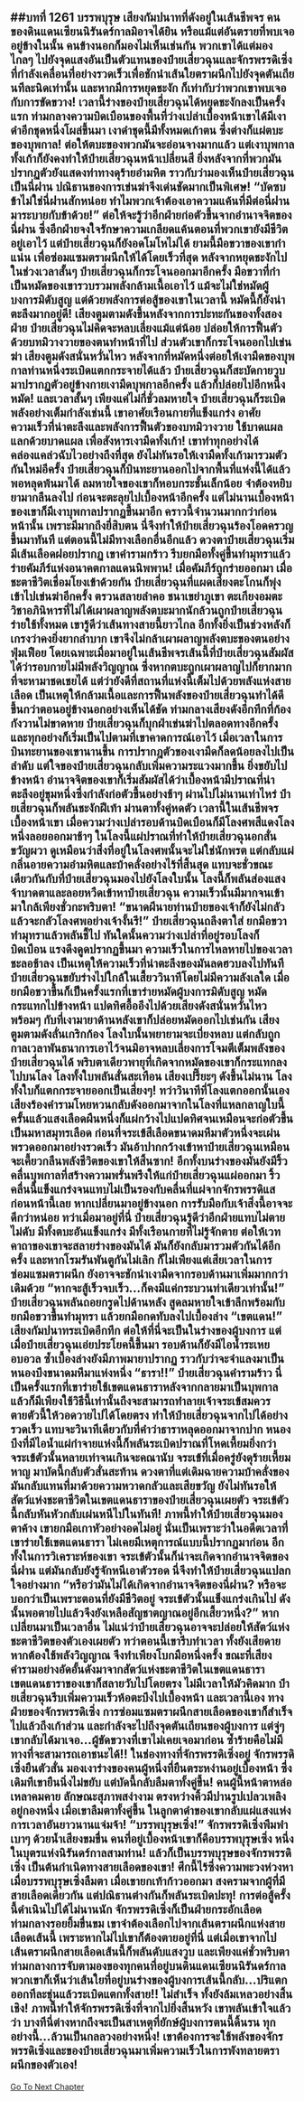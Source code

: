 ##บทที่ 1261 บรรพบุรุษ
เสียงกัมปนาทที่ดังอยู่ในเส้นชีพจร คนของดินแดนเซียนนิรันดร์กาลมิอาจได้ยิน หรือแม้แต่อันตรายที่พบเจออยู่ข้างในนั้น คนข้างนอกก็มองไม่เห็นเช่นกัน พวกเขาได้แต่มองไกลๆ ไปยังจุดแสงอันเป็นตัวแทนของป๋ายเสี่ยวฉุนและจักรพรรดิเซิ่งที่กำลังเคลื่อนที่อย่างรวดเร็วเพื่อชักนำเส้นใยตราผนึกไปยังจุดตันเถียนทีละนิดเท่านั้น
และหากมีการหยุดชะงัก ก็เท่ากับว่าพวกเขาพบเจอกับการขัดขวาง!
เวลานี้ร่างของป๋ายเสี่ยวฉุนได้หยุดชะงักลงเป็นครั้งแรก ท่ามกลางความบิดเบือนของพื้นที่ว่างเปล่าเบื้องหน้าเขาได้มีเงาดำอีกชุดหนึ่งโผล่ขึ้นมา เงาดำชุดนี้มีทั้งหมดเก้าตน ซึ่งต่างก็แผ่ตบะของบุพกาล!
ต่อให้ตบะของพวกมันจะอ่อนจางมากแล้ว แต่เงาบุพกาลทั้งเก้าก็ยังคงทำให้ป๋ายเสี่ยวฉุนหน้าเปลี่ยนสี ยิ่งหลังจากที่พวกมันปรากฏตัวยังแสดงท่าทางดุร้ายอำมหิต ราวกับว่ามองเห็นป๋ายเสี่ยวฉุนเป็นนี่ฝาน ปณิธานของการเข่นฆ่าจึงเด่นชัดมากเป็นพิเศษ!
“บัดซบ ข้าไม่ใช่นี่ฝานสักหน่อย ทำไมพวกเจ้าต้องเอาความแค้นที่มีต่อนี่ฝานมาระบายกับข้าด้วย!” ต่อให้จะรู้ว่าอีกฝ่ายก่อตัวขึ้นจากอำนาจจิตของนี่ฝาน ซึ่งอีกฝ่ายจงใจรักษาความเกลียดแค้นตอนที่พวกเขายังมีชีวิตอยู่เอาไว้ แต่ป๋ายเสี่ยวฉุนก็ยังอดโมโหไม่ได้
ยามนี้มือขวาของเขากำแน่น เพื่อซ่อมแซมตราผนึกให้ได้โดยเร็วที่สุด หลังจากหยุดชะงักไปในช่วงเวลาสั้นๆ ป๋ายเสี่ยวฉุนก็กระโจนออกมาอีกครั้ง มือขวาที่กำเป็นหมัดของเขารวบรวมพลังกล้ามเนื้อเอาไว้ แม้จะไม่ใช่หมัดผู้บงการมิดับสูญ แต่ด้วยพลังการต่อสู้ของเขาในเวลานี้ หมัดนี้ก็ยังน่าตะลึงมากอยู่ดี!
เสียงตูมตามดังขึ้นหลังจากการปะทะกันของทั้งสองฝ่าย ป๋ายเสี่ยวฉุนไม่คิดจะหลบเลี่ยงแม้แต่น้อย ปล่อยให้การฟื้นตัวด้วยบทมิวางวายของตนทำหน้าที่ไป ส่วนตัวเขาก็กระโจนออกไปเข่นฆ่า เสียงตูมดังสนั่นหวั่นไหว หลังจากที่หมัดหนึ่งต่อยให้เงามืดของบุพกาลท่านหนึ่งระเบิดแตกกระจายได้แล้ว ป๋ายเสี่ยวฉุนก็สะบัดกายวูบมาปรากฏตัวอยู่ข้างกายเงามืดบุพกาลอีกครั้ง แล้วก็ปล่อยไปอีกหนึ่งหมัด!
และเวลาสั้นๆ เพียงแค่ไม่กี่ชั่วลมหายใจ ป๋ายเสี่ยวฉุนก็ระเบิดพลังอย่างเต็มกำลังเช่นนี้ เขาอาศัยเรือนกายที่แข็งแกร่ง อาศัยความเร็วที่น่าตะลึงและพลังการฟื้นตัวของบทมิวางวาย ใช้บาดแผลแลกด้วยบาดแผล เพื่อสังหารเงามืดทั้งเก้า!
เขาทำทุกอย่างได้คล่องแคล่วฉับไวอย่างถึงที่สุด ยังไม่ทันรอให้เงามืดทั้งเก้ามารวมตัวกันใหม่อีครั้ง ป๋ายเสี่ยวฉุนก็บินทะยานออกไปจากพื้นที่แห่งนี้ได้แล้ว พอหลุดพ้นมาได้ ลมหายใจของเขาก็หอบกระชั้นเล็กน้อย จำต้องหยิบยามากลืนลงไป ก่อนจะตะลุยไปเบื้องหน้าอีกครั้ง
แต่ไม่นานเบื้องหน้าของเขาก็มีเงาบุพกาลปรากฏขึ้นมาอีก คราวนี้จำนวนมากกว่าก่อนหน้านั้น เพราะมีมากถึงยี่สิบตน นี่จึงทำให้ป๋ายเสี่ยวฉุนร้องโอดครวญขึ้นมาทันที แต่ตอนนี้ไม่มีทางเลือกอื่นอีกแล้ว ดวงตาป๋ายเสี่ยวฉุนเริ่มมีเส้นเลือดฝอยปรากฏ เขาคำรามกร้าว รีบยกมือทั้งคู่ขึ้นทำมุทราแล้วร่ายคัมภีร์แห่งอนาคตกาลแดนนิพพาน!
เมื่อคัมภีร์ถูกร่ายออกมา เมื่อชะตาชีวิตเชื่อมโยงเข้าด้วยกัน ป๋ายเสี่ยวฉุนที่แผดเสียงตะโกนก็พุ่งเข้าไปเข่นฆ่าอีกครั้ง ตรวนสลายลำคอ ชนาเขย่าภูเขา ตะเกียงอมตะ วิชาอภินิหารที่ไม่ได้เผาผลาญพลังตบะมากนักล้วนถูกป๋ายเสี่ยวฉุนร่ายใช้ทั้งหมด
เขารู้ดีว่าเส้นทางสายนี้ยาวไกล อีกทั้งยิ่งเป็นช่วงหลังก็เกรงว่าคงยิ่งยากลำบาก เขาจึงไม่กล้าเผาผลาญพลังตบะของตนอย่างฟุ่มเฟือย โดยเฉพาะเมื่อมาอยู่ในเส้นชีพจรเส้นนี้ที่ป๋ายเสี่ยวฉุนสัมผัสได้ว่ารอบกายไม่มีพลังวิญญาณ ซึ่งหากตบะถูกเผาผลาญไปก็ยากมากที่จะหามาชดเชยได้
แต่ว่ายังดีที่สถานที่แห่งนี้เต็มไปด้วยพลังแห่งสายเลือด เป็นเหตุให้กล้ามเนื้อและการฟื้นพลังของป๋ายเสี่ยวฉุนทำได้ดีขึ้นกว่าตอนอยู่ข้างนอกอย่างเห็นได้ชัด ท่ามกลางเสียงดังอึกทึกที่ก้องกังวานไม่ขาดหาย ป๋ายเสี่ยวฉุนก็บุกฝ่าเข่นฆ่าไปตลอดทางอีกครั้ง และทุกอย่างก็เริ่มเป็นไปตามที่เขาคาดการณ์เอาไว้ เมื่อเวลาในการบินทะยานของเขานานขึ้น การปรากฎตัวของเงามืดก็ลดน้อยลงไปเป็นลำดับ
แต่ใจของป๋ายเสี่ยวฉุนกลับเพิ่มความระแวงมากขึ้น ยิ่งขยับไปข้างหน้า อำนาจจิตของเขาก็เริ่มสัมผัสได้ว่าเบื้องหน้ามีปราณที่น่าตะลึงอยู่ขุมหนึ่งซึ่งกำลังก่อตัวขึ้นอย่างช้าๆ
ผ่านไปไม่นานเท่าไหร่ ป๋ายเสี่ยวฉุนก็พลันชะงักฝีเท้า ม่านตาทั้งคู่หดตัว เวลานี้ในเส้นชีพจรเบื้องหน้าเขา เมื่อความว่างเปล่ารอบด้านบิดเบือนก็มีโลงศพสีแดงโลงหนึ่งลอยออกมาช้าๆ
ในโลงนี้แผ่ปราณที่ทำให้ป๋ายเสี่ยวฉุนอกสั่นขวัญผวา ดูเหมือนว่าสิ่งที่อยู่ในโลงศพนั้นจะไม่ใช่นักพรต แต่กลับแผ่กลิ่นอายความอำมหิตและบ้าคลั่งอย่างไร้ที่สิ้นสุด แทบจะชั่วขณะเดียวกันกับที่ป๋ายเสี่ยวฉุนมองไปยังโลงใบนั้น โลงนี้ก็พลันส่องแสงจ้าบาดตาและลอยหวืดเข้าหาป๋ายเสี่ยวฉุน
ความเร็วนั้นมีมากจนเข้ามาใกล้เพียงชั่วกะพริบตา!
“ขนาดผีนายท่านป๋ายของเจ้าก็ยังไม่กลัว แล้วจะกลัวโลงศพอย่างเจ้างั้นรึ!” ป๋ายเสี่ยวฉุนถลึงตาใส่ ยกมือขวาทำมุทราแล้วพลันชี้ไป ทันใดนั้นความว่างเปล่าที่อยู่รอบโลงก็บิดเบือน แรงดึงดูดปรากฏขึ้นมา ความเร็วในการไหลหายไปของเวลาชะลอช้าลง เป็นเหตุให้ความเร็วที่น่าตะลึงของมันลดฮวบลงไปทันที
ป๋ายเสี่ยวฉุนขยับร่างไปใกล้ในเสี้ยววินาทีโดยไม่มีความลังเลใด เมื่อยกมือขวาขึ้นก็เป็นครั้งแรกที่เขาร่ายหมัดผู้บงการมิดับสูญ หมัดกระแทกไปข้างหน้า แปดทิศอื้ออึงไปด้วยเสียงดังสนั่นหวั่นไหว พร้อมๆ กับที่เงามายาด้านหลังเขาก็ปล่อยหมัดออกไปเช่นกัน
เสียงตูมตามดังลั่นเกริกก้อง โลงใบนั้นพยายามจะเบี่ยงหลบ แต่กลับถูกกาลเวลาพันธนาการเอาไว้จนมิอาจหลบเลี่ยงการโจมตีเต็มพลังของป๋ายเสี่ยวฉุนได้ พริบตาเดียวพายุที่เกิดจากหมัดของเขาก็กระแทกลงไปบนโลง โลงทั้งใบพลันสั่นสะเทือน เสียงเปรี๊ยะๆ ดังขึ้นไม่นาน โลงทั้งใบก็แตกกระจายออกเป็นเสี่ยงๆ!
ทว่าวินาทีที่โลงแตกออกนั้นเอง เสียงร้องคำรามโหยหวนกลับดังออกมาจากในโลงที่แหลกลาญใบนี้ ครั้นแล้วแสงเลือดผืนหนึ่งก็แผ่กว้างไปแปดทิศจนเหมือนจะก่อตัวขึ้นเป็นมหาสมุทรเลือด ก่อนที่จระเข้สีเลือดขนาดมหึมาตัวหนึ่งจะเผ่นพรวดออกมาอย่างรวดเร็ว มันอ้าปากกว้างเข้าหาป๋ายเสี่ยวฉุนเหมือนจะเคี้ยวกลืนพลังชีวิตของเขาให้สิ้นซาก!
อีกทั้งบนร่างของมันยังมีริ้วคลื่นบุพกาลที่สร้างความพรั่นพรึงให้แก่ป๋ายเสี่ยวฉุนแผ่ออกมา ริ้วคลื่นนี้แข็งแกร่งจนแทบไม่เป็นรองกับคลื่นที่แผ่จากจักรพรรดิแสก่อนหน้านี้เลย
หากเปลี่ยนมาอยู่ข้างนอก การรับมือกับเจ้าสิ่งนี้อาจจะดีกว่าหน่อย ทว่าเมื่อมาอยู่ที่นี่ ป๋ายเสี่ยวฉุนรู้ดีว่าอีกฝ่ายแทบไม่ตายไม่ดับ มีทั้งตบะอันแข็งแกร่ง มีทั้งเรือนกายที่ไม่รู้จักตาย ต่อให้เวทคาถาของเขาจะสลายร่างของมันได้ มันก็ยังกลับมารวมตัวกันได้อีกครั้ง และหากโรมรันพันตูกันไม่เลิก ก็ไม่เพียงแต่เสียเวลาในการซ่อมแซมตราผนึก ยังอาจจะชักนำเงามืดจากรอบด้านมาเพิ่มมากกว่าเดิมด้วย
“หากจะสู้เร็วจบเร็ว...ก็คงมีแค่กระบวนท่าเดียวเท่านั้น!” ป๋ายเสี่ยวฉุนพลันถอยกรูดไปด้านหลัง สูดลมหายใจเข้าลึกพร้อมกับยกมือขวาขึ้นทำมุทรา แล้วยกมือกดทับลงไปเบื้องล่าง
“เขตแดน!”
เสียงกัมปนาทระเบิดอึกทึก ต่อให้ที่นี่จะเป็นในร่างของผู้บงการ แต่เมื่อป๋ายเสี่ยวฉุนเอ่ยประโยคนี้ขึ้นมา รอบด้านก็ยังมีไอน้ำระเหยอบอวล ซ้ำเบื้องล่างยังมีภาพมายาปรากฏ ราวกับว่าจะจำแลงมาเป็นหนองบึงขนาดมหึมาแห่งหนึ่ง
“ธารา!!” ป๋ายเสี่ยวฉุนคำรามร้าว นี่เป็นครั้งแรกที่เขาร่ายใช้เขตแดนธาราหลังจากกลายมาเป็นบุพกาล แล้วก็มีเพียงใช้วิธีนี้เท่านั้นถึงจะสามารถทำลายเจ้าจระเข้สมควรตายตัวนี้ให้วอดวายไปได้โดยตรง ทำให้ป๋ายเสี่ยวฉุนจากไปได้อย่างรวดเร็ว
แทบจะวินาทีเดียวกับที่คำว่าธาราหลุดออกมาจากปาก หนองบึงที่มีไอน้ำแผ่กำจายแห่งนี้ก็พลันระเบิดปราณที่โหดเหี้ยมยิ่งกว่าจระเข้ตัวนั้นหลายเท่าจนเกินจะคณานับ จระเข้ที่เมื่อครู่ยังดุร้ายเหี้ยมหาญ มาบัดนี้กลับตัวสั่นสะท้าน ดวงตาที่แต่เดิมฉายความบ้าคลั่งของมันกลับแทนที่มาด้วยความหวาดกลัวและเสียขวัญ ยังไม่ทันรอให้สัตว์แห่งชะตาชีวิตในเขตแดนธาราของป๋ายเสี่ยวฉุนเผยตัว จระเข้ตัวนี้กลับหันหัวกลับเผ่นหนีไปในทันที!
ภาพนี้ทำให้ป๋ายเสี่ยวฉุนมองตาค้าง เขายกมือเกาหัวอย่างอดไม่อยู่ นั่นเป็นเพราะว่าในอดีตเวลาที่เขาร่ายใช้เขตแดนธารา ไม่เคยมีเหตุการณ์แบบนี้ปรากฏมาก่อน อีกทั้งในการวิเคราะห์ของเขา จระเข้ตัวนั้นก็น่าจะเกิดจากอำนาจจิตของนี่ฝาน แต่มันกลับยังรู้จักหนีเอาตัวรอด นี่จึงทำให้ป๋ายเสี่ยวฉุนแปลกใจอย่างมาก
“หรือว่ามันไม่ได้เกิดจากอำนาจจิตของนี่ฝาน? หรือจะบอกว่าเป็นเพราะตอนที่ยังมีชีวิตอยู่ จระเข้ตัวนั้นแข็งแกร่งเกินไป ดังนั้นพอตายไปแล้วจึงยังเหลือสัญชาตญาณอยู่อีกเสี้ยวหนึ่ง?” หากเปลี่ยนมาเป็นเวลาอื่น ไม่แน่ว่าป๋ายเสี่ยวฉุนอาจจะปล่อยให้สัตว์แห่งชะตาชีวิตของตัวเองเผยตัว ทว่าตอนนี้เขารีบทำเวลา ทั้งยังเสียดายหากต้องใช้พลังวิญญาณ จึงทำเพียงโบกมือหนึ่งครั้ง ขณะที่เสียงคำรามอย่างอัดอั้นดังมาจากสัตว์แห่งชะตาชีวิตในเขตแดนธารา เขตแดนธาราของเขาก็สลายวับไปโดยตรง
ไม่มีเวลาให้มัวคิดมาก ป๋ายเสี่ยวฉุนรีบเพิ่มความเร็วห้อตะบึงไปเบื้องหน้า และเวลานี้เอง ทางฝ่ายของจักรพรรดิเซิ่ง การซ่อมแซมตราผนึกสายเลือดของเขาก็สำเร็จไปแล้วถึงเก้าส่วน และกำลังจะไปถึงจุดตันเถียนของผู้บงการ แต่จู่ๆ เขากลับได้มาเจอ...ผู้ขัดขวางที่เขาไม่เคยเจอมาก่อน ซ้ำร้ายคือไม่มีทางที่จะสามารถเอาชนะได้!!
ในช่องทางที่จักรพรรดิเซิ่งอยู่ จักรพรรดิเซิ่งยืนตัวสั่น มองเงาร่างของคนผู้หนึ่งที่ยืนตระหง่านอยู่เบื้องหน้า ซึ่งเดิมทีเขายืนนิ่งไม่ขยับ แต่บัดนี้กลับลืมตาทั้งคู่ขึ้น!
คนผู้นี้หน้าตาหล่อเหลาคมคาย ลักษณะสุภาพสง่างาม ตรงหว่างคิ้วมีปานรูปเปลวเพลิงอยู่กองหนึ่ง เมื่อเขาลืมตาทั้งคู่ขึ้น ในลูกตาดำของเขากลับแผ่แสงแห่งการเวลาอันยาวนานแจ่มจ้า!
“บรรพบุรุษเซิ่ง!” จักรพรรดิเซิ่งพึมพำเบาๆ ด้วยน้ำเสียงขมขื่น
คนที่อยู่เบื้องหน้าเขาก็คือบรรพบุรุษเซิ่ง หนึ่งในบุตรแห่งนิรันดร์กาลสามท่าน! แล้วก็เป็นบรรพบุรุษของจักรพรรดิเซิ่ง เป็นต้นกำเนิดทางสายเลือดของเขา!
ศึกนี้ไร้ซึ่งความพะวงห่วงหา เมื่อบรรพบุรุษเซิ่งลืมตา เมื่อเขายกเท้าก้าวออกมา สงครามจากผู้ที่มีสายเลือดเดียวกัน แต่ปณิธานต่างกันก็พลันระเบิดปะทุ!
การต่อสู้ครั้งนี้ดำเนินไปได้ไม่นานนัก จักรพรรดิเซิ่งก็เป็นฝ่ายกระอักเลือด ท่ามกลางรอยยิ้มขื่นขม เขาจำต้องเลือกไปจากเส้นตราผนึกแห่งสายเลือดเส้นนี้ เพราะหากไม่ไปเขาก็ต้องตายอยู่ที่นี่ แต่เมื่อเขาจากไป เส้นตราผนึกสายเลือดเส้นนี้ก็พลันดับแสงวูบ และเพียงแค่ชั่วพริบตา ท่ามกลางการจับตามองของทุกคนที่อยู่บนดินแดนเซียนนิรันดร์กาล พวกเขาก็เห็นว่าเส้นใยที่อยู่บนร่างของผู้บงการเส้นนี้กลับ...ปริแตกออกทีละชุ่นแล้วระเบิดแตกทั้งสาย!!
ไม่สำเร็จ ทั้งยังล้มเหลวอย่างสิ้นเชิง!
ภาพนี้ทำให้จักรพรรดิเซิ่งที่จากไปยิ่งสิ้นหวัง เขาพลันเข้าใจแล้วว่า บางทีนี่ต่างหากถึงจะเป็นสาเหตุที่ยักษ์ผู้บงการตนนี้ดิ้นรน ทุกอย่างนี้...ล้วนเป็นกลลวงอย่างหนึ่ง!
เขาต้องการจะใช้พลังของจักรพรรดิเซิ่งและของป๋ายเสี่ยวฉุนมาเพิ่มความเร็วในการพังทลายตราผนึกของตัวเอง!
------


[Go To Next Chapter]( ./235.md)